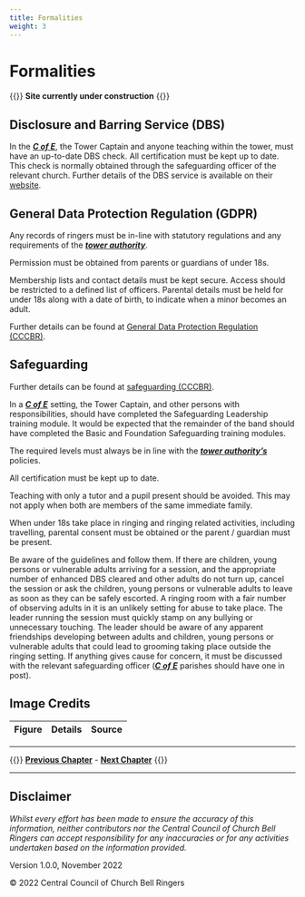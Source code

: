 ```yaml
---
title: Formalities
weight: 3
---
```


# Formalities 

{{<hint danger>}}
**Site currently under construction**
{{</hint>}}

## Disclosure and Barring Service (DBS)

In the ***[C of E](../glossary/#c-of-e)***, the Tower Captain and anyone teaching within the tower, must have an up-to-date DBS check. All certification must be kept up to date. This check is normally obtained through the safeguarding officer of the relevant church. Further details of the DBS service is available on their [website](https://www.gov.uk/government/organisations/disclosure-and-barring-service).

## General Data Protection Regulation (GDPR) 

Any records of ringers must be in-line with statutory regulations and any requirements of the ***[tower authority](../glossary/#tower-authority)***.  

Permission must be obtained from parents or guardians of under 18s.  

Membership lists and contact details must be kept secure. Access should be restricted to a defined list of officers. Parental details must be held for under 18s along with a date of birth, to indicate when a minor becomes an adult.  

Further details can be found at [General Data Protection Regulation (CCCBR)](https://cccbr.org.uk/wp-content/uploads/2020/02/GDPR-Chris-Mew.pdf).

## Safeguarding 

Further details can be found at [safeguarding (CCCBR)](https://cccbr.org.uk/safeguarding/). 

In a ***[C of E](../glossary/#c-of-e)*** setting, the Tower Captain, and other persons with responsibilities, should have completed the Safeguarding Leadership training module. It would be expected that the remainder of the band should have completed the Basic and Foundation Safeguarding training modules.  

The required levels must always be in line with the ***[tower authority’s](../glossary/#tower-authority)*** policies.   

All certification must be kept up to date. 

Teaching with only a tutor and a pupil present should be avoided. This may not apply when both are members of the same immediate family.  

When under 18s take place in ringing and ringing related activities, including travelling, parental consent must be obtained or the parent / guardian must be present.

Be aware of the guidelines and follow them. If there are children, young persons or vulnerable adults arriving for a session, and the appropriate number of enhanced DBS cleared and other adults do not turn up, cancel the session or ask the children, young persons or vulnerable adults to leave as soon as they can be safely escorted. A ringing room with a fair number of observing adults in it is an unlikely setting for abuse to take place. The leader running the session must quickly stamp on any bullying or unnecessary touching. The leader should be aware of any apparent friendships developing between adults and children, young persons or vulnerable adults that could lead to grooming taking place outside the ringing setting. If anything gives cause for concern, it must be discussed with the relevant safeguarding officer (***[C of E](../glossary/#c-of-e)*** parishes should have one in post). 

## Image Credits

| Figure | Details | Source |
| :---: | --- | --- |

----

{{<hint info>}}
**[Previous Chapter](../communication/)** - **[Next Chapter](../finance/)**
{{</hint>}}

----

## Disclaimer
 
*Whilst every effort has been made to ensure the accuracy of this information, neither contributors nor the Central Council of Church Bell Ringers can accept responsibility for any inaccuracies or for any activities undertaken based on the information provided.*

Version 1.0.0, November 2022

© 2022 Central Council of Church Bell Ringers

